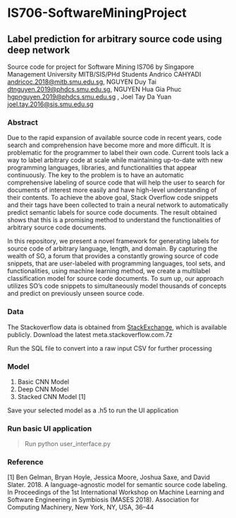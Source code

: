 # IS706-SoftwareMiningProject
## Label prediction for arbitrary source code using deep network

Source code for project for Software Mining IS706 by Singapore Management University MITB/SIS/PHd Students
Andrico CAHYADI andricoc.2018@mitb.smu.edu.sg, NGUYEN Duy Tai dtnguyen.2019@phdcs.smu.edu.sg, NGUYEN Hua Gia Phuc hgpnguyen.2019@phdcs.smu.edu.sg , Joel Tay Da Yuan joel.tay.2016@sis.smu.edu.sg

### Abstract

Due to the rapid expansion of available source code in recent years, code search and comprehension have become more and more difficult. It is problematic for the programmer to label their own code. Current tools lack a way to label arbitrary code at scale while maintaining up-to-date with new programming languages, libraries, and functionalities that appear continuously. The key to the problem is to have an automatic comprehensive labeling of source code that will help the user to search for documents of interest more easily and have high-level understanding of their contents. To achieve the above goal, Stack Overflow
code snippets and their tags have been collected to train a neural network to automatically predict semantic labels for source code documents. The result obtained shows that this is a promising method to understand the functionalities of arbitrary source code documents.

In this repository, we present a novel framework for generating labels for source code of arbitrary language, length, and domain. 
By capturing the wealth of SO, a forum that provides a constantly growing source of code snippets, that are user-labeled with programming languages, tool sets, and functionalities, using machine learning method, we create a multilabel classification model for source code documents. To sum up, our approach utilizes SO’s code snippets to simultaneously model thousands of concepts and predict
on previously unseen source code.

### Data
The Stackoverflow data is obtained from [StackExchange](https://archive.org/download/stackexchange), which is available publicly. 
Download the latest meta.stackoverflow.com.7z 

Run the SQL file to convert into a raw input CSV for further processing

### Model
1. Basic CNN Model
2. Deep CNN Model
3. Stacked CNN Model [1]

Save your selected model as a .h5 to run the UI application

### Run basic UI application
> Run python user_interface.py 

### Reference 
[1] Ben Gelman, Bryan Hoyle, Jessica Moore, Joshua Saxe, and David Slater. 2018. A language-agnostic model for semantic source code labeling. In Proceedings of the 1st International Workshop on Machine Learning and Software Engineering in Symbiosis (MASES 2018). Association for Computing Machinery, New York, NY, USA, 36–44
